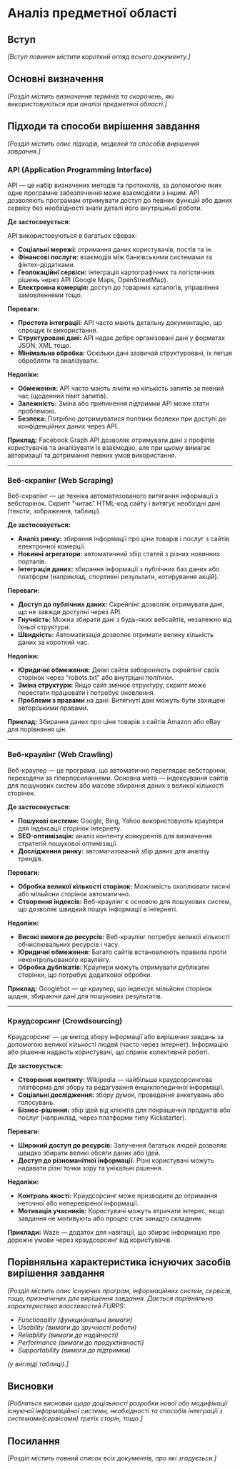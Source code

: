 # Аналіз предметної області

## Вступ

*[Вступ повинен містити короткий огляд всього документу.]*


## Основні визначення

*[Розділ містить визначення термінів та скорочень, які використовуються при аналізі предметної області.]*

## Підходи та способи вирішення завдання

*[Розділ містить опис підходів, моделей та способів вирішення завдання.]*

### API (Application Programming Interface)
API — це набір визначених методів та протоколів, за допомогою яких одне програмне забезпечення може взаємодіяти з іншим. API дозволяють програмам отримувати доступ до певних функцій або даних сервісу без необхідності знати деталі його внутрішньої роботи.

**Де застосовується:**

API використовуються в багатьох сферах:

+ **Соціальні мережі:** отримання даних користувачів, постів та ін.
+ **Фінансові послуги:** взаємодія між банківськими системами та фінтех-додатками.
+ **Геолокаційні сервіси:** інтеграція картографічних та логістичних рішень через API (Google Maps, OpenStreetMap).
+ **Електронна комерція:** доступ до товарних каталогів, управління замовленнями тощо.

**Переваги:**
+ **Простота інтеграції:** API часто мають детальну документацію, що спрощує їх використання.
+ **Структуровані дані:** API надає добре організовані дані у форматах JSON, XML тощо.
+ **Мінімальна обробка:** Оскільки дані зазвичай структуровані, їх легше обробляти та аналізувати.

**Недоліки:**
+ **Обмеження:** API часто мають ліміти на кількість запитів за певний час (щоденний ліміт запитів).
+ **Залежність:** Зміна або припинення підтримки API може стати проблемою.
+ **Безпека:** Потрібно дотримуватися політики безпеки при доступі до конфіденційних даних через API.

**Приклад:**
Facebook Graph API дозволяє отримувати дані з профілів користувачів та аналізувати їх взаємодію, але при цьому вимагає авторизації та дотримання певних умов використання.

---------------------------------------

### Веб-скрапінг (Web Scraping)
Веб-скрапінг — це техніка автоматизованого витягання інформації з вебсторінок. Скрипт "читає" HTML-код сайту і витягує необхідні дані (тексти, зображення, таблиці).

**Де застосовується:**
+ **Аналіз ринку:** збирання інформації про ціни товарів і послуг з сайтів електронної комерції.
+ **Новинні агрегатори:** автоматичний збір статей з різних новинних порталів.
+ **Інтеграція даних:** збирання інформації з публічних баз даних або платформ (наприклад, спортивні результати, котирування акцій).

**Переваги:**
+ **Доступ до публічних даних:** Скрейпінг дозволяє отримувати дані, що не завжди доступні через API.
+ **Гнучкість:** Можна збирати дані з будь-яких вебсайтів, незалежно від їхньої структури.
+ **Швидкість:** Автоматизація дозволяє отримати велику кількість даних за короткий час.

**Недоліки:**
+ **Юридичні обмеження:** Деякі сайти забороняють скрейпінг своїх сторінок через "robots.txt" або внутрішні політики.
+ **Зміна структури:** Якщо сайт змінює структуру, скрипт може перестати працювати і потребує оновлення.
+ **Проблеми з правами** на дані: Витягнуті дані можуть бути захищені авторськими правами.

**Приклад:**
Збирання даних про ціни товарів з сайтів Amazon або eBay для порівняння цін.

---------------------------------------

### Веб-краулінг (Web Crawling)
Веб-краулер — це програма, що автоматично переглядає вебсторінки, переходячи за гіперпосиланнями. Основна мета — індексування сайтів для пошукових систем або масове збирання даних з великої кількості сторінок.

**Де застосовується:**
+ **Пошукові системи:** Google, Bing, Yahoo використовують краулери для індексації сторінок інтернету.
+ **SEO-оптимізація:** аналіз контенту конкурентів для визначення стратегій пошукової оптимізації.
+ **Дослідження ринку:** автоматизований збір даних для аналізу трендів.

**Переваги:**
+ **Обробка великої кількості сторінок:** Можливість охоплювати тисячі або мільйони сторінок автоматично.
+ **Створення індексів:** Веб-краулінг є основою для пошукових систем, що дозволяє швидкий пошук інформації в інтернеті.

**Недоліки:**
+ **Високі вимоги до ресурсів:** Веб-краулінг потребує великої кількості обчислювальних ресурсів і часу.
+ **Юридичні обмеження:** Багато сайтів встановлюють правила проти неконтрольованого краулінгу.
+ **Обробка дублікатів:** Краулери можуть отримувати дублікатні сторінки, що потребує додаткової обробки.

**Приклад:**
Googlebot — це краулер, що індексує мільйони сторінок щодня, збираючи дані для пошукових результатів.

---------------------------------------

### Краудсорсинг (Crowdsourcing)
Краудсорсинг — це метод збору інформації або вирішення завдань за допомогою великої кількості людей (часто через інтернет). Інформацію або рішення надають користувачі, що сприяє колективній роботі.

**Де застовується:**
+ **Створення контенту:** Wikipedia — найбільша краудсорсингова платформа для збору та редагування енциклопедичної інформації.
+ **Соціальні дослідження:** збору думок, проведення анкетувань або голосувань.
+ **Бізнес-рішення:** збір ідей від клієнтів для покращення продуктів або послуг (наприклад, через платформи типу Kickstarter).

**Переваги:**
+ **Широкий доступ до ресурсів:** Залучення багатьох людей дозволяє швидко збирати великі обсяги даних або ідей.
+ **Доступ до різноманітної інформації:** Різні користувачі можуть надавати різні точки зору та унікальні рішення.

**Недоліки:**
+ **Контроль якості:** Краудсорсинг може призводити до отримання неточної або неперевіреної інформації.
+ **Мотивація учасників:** Користувачі можуть втрачати інтерес, якщо завдання не мотивують або процес стає занадто складним.

**Приклади:**
Waze — додаток для навігації, що збирає інформацію про дорожні умови через краудсорсинг від користувачів.

## Порівняльна характеристика існуючих засобів вирішення завдання

*[Розділ містить опис існуючих програм, інформаційних систем, сервісів, тощо, призначених для вирішення 
завдання. Дається порівняльна характеристика властивостей FURPS:*
- *Functionality (функциональні вимоги)*
- *Usability (вимоги до зручності роботи)*
- *Reliability (вимоги до надійності)*
- *Performance (вимоги до продуктивності)*
- *Supportability (вимоги до підтримки)*

 *(у вигляді таблиці).]*

## Висновки

*[Робляться висновки щодо доцільності розробки нової або модифікації існуючої інформаційної системи, необхідності та способів інтеграції з системами(сервісами) третіх сторін, тощо.]*

## Посилання

*[Розділ містить повний список всіх документів, про які згадується.]*
